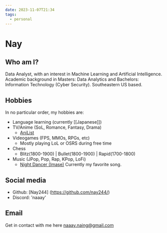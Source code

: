 ```yaml
---
date: 2023-11-07T21:34
tags:
  - personal
---
```

# Nay

## Who am I?

Data Analyst, with an interest in  Machine Learning and Artificial Intelligence. 
Academic background in Masters: Data Analytics and Bachelors: Information Technology (Cyber Security). 
Southeastern US based.


## Hobbies

In no particular order, my hobbies are:

 * Language learning (currently [[Japanese]])
 * TV/Anime (SoL, Romance, Fantasy, Drama)
   * [AniList](https://anilist.co/user/Nay244/animelist)
 * Videogames (FPS, MMOs, RPGs, etc)
   * Mostly playing LoL or OSRS during free time
 * Chess
   * Blitz(1800-1900) | Bullet(1800-1900) | Rapid(1700-1800)
 * Music (JPop, Pop, Rap, KPop, LoFi)
   * [Night Dancer (Imase)](https://www.youtube.com/watch?v=imGFLgSC3Dk&list=PLO0dkPgBTwSdJv2hN7Vfor2wf3JBGbVsz&index=46&ab_channel=ShaniaYan-Topic) Currently my favorite song.

## Social media

 * Github: [Nay244] (https://github.com/nay244/)
 * Discord: 'naaay'

## Email

Get in contact with me here naaay.naing@gmail.com
